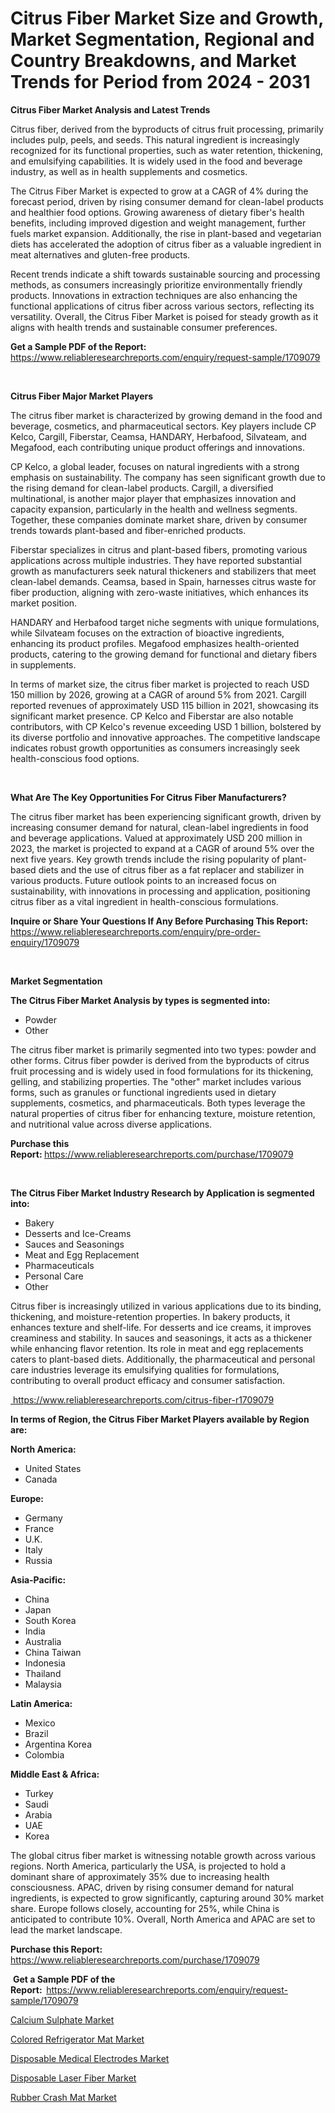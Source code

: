 <p><h1>Citrus Fiber Market Size and Growth, Market Segmentation, Regional and Country Breakdowns, and Market Trends for Period from 2024 -  2031</h1></p><p><strong>Citrus Fiber Market Analysis and Latest Trends</strong></p>
<p><p>Citrus fiber, derived from the byproducts of citrus fruit processing, primarily includes pulp, peels, and seeds. This natural ingredient is increasingly recognized for its functional properties, such as water retention, thickening, and emulsifying capabilities. It is widely used in the food and beverage industry, as well as in health supplements and cosmetics.</p><p>The Citrus Fiber Market is expected to grow at a CAGR of 4% during the forecast period, driven by rising consumer demand for clean-label products and healthier food options. Growing awareness of dietary fiber's health benefits, including improved digestion and weight management, further fuels market expansion. Additionally, the rise in plant-based and vegetarian diets has accelerated the adoption of citrus fiber as a valuable ingredient in meat alternatives and gluten-free products. </p><p>Recent trends indicate a shift towards sustainable sourcing and processing methods, as consumers increasingly prioritize environmentally friendly products. Innovations in extraction techniques are also enhancing the functional applications of citrus fiber across various sectors, reflecting its versatility. Overall, the Citrus Fiber Market is poised for steady growth as it aligns with health trends and sustainable consumer preferences.</p></p>
<p><strong>Get a Sample PDF of the Report:&nbsp;</strong> <a href="https://www.reliableresearchreports.com/enquiry/request-sample/1709079?utm_campaign=32&utm_medium=2&utm_source=Github&utm_content=ia&utm_term=09112024&utm_id=citrus-fiber">https://www.reliableresearchreports.com/enquiry/request-sample/1709079</a></p>
<p>&nbsp;</p>
<p><strong>Citrus Fiber Major Market Players</strong></p>
<p><p>The citrus fiber market is characterized by growing demand in the food and beverage, cosmetics, and pharmaceutical sectors. Key players include CP Kelco, Cargill, Fiberstar, Ceamsa, HANDARY, Herbafood, Silvateam, and Megafood, each contributing unique product offerings and innovations.</p><p>CP Kelco, a global leader, focuses on natural ingredients with a strong emphasis on sustainability. The company has seen significant growth due to the rising demand for clean-label products. Cargill, a diversified multinational, is another major player that emphasizes innovation and capacity expansion, particularly in the health and wellness segments. Together, these companies dominate market share, driven by consumer trends towards plant-based and fiber-enriched products.</p><p>Fiberstar specializes in citrus and plant-based fibers, promoting various applications across multiple industries. They have reported substantial growth as manufacturers seek natural thickeners and stabilizers that meet clean-label demands. Ceamsa, based in Spain, harnesses citrus waste for fiber production, aligning with zero-waste initiatives, which enhances its market position.</p><p>HANDARY and Herbafood target niche segments with unique formulations, while Silvateam focuses on the extraction of bioactive ingredients, enhancing its product profiles. Megafood emphasizes health-oriented products, catering to the growing demand for functional and dietary fibers in supplements.</p><p>In terms of market size, the citrus fiber market is projected to reach USD 150 million by 2026, growing at a CAGR of around 5% from 2021. Cargill reported revenues of approximately USD 115 billion in 2021, showcasing its significant market presence. CP Kelco and Fiberstar are also notable contributors, with CP Kelco's revenue exceeding USD 1 billion, bolstered by its diverse portfolio and innovative approaches. The competitive landscape indicates robust growth opportunities as consumers increasingly seek health-conscious food options.</p></p>
<p>&nbsp;</p>
<p><strong>What Are The Key Opportunities For Citrus Fiber Manufacturers?</strong></p>
<p><p>The citrus fiber market has been experiencing significant growth, driven by increasing consumer demand for natural, clean-label ingredients in food and beverage applications. Valued at approximately USD 200 million in 2023, the market is projected to expand at a CAGR of around 5% over the next five years. Key growth trends include the rising popularity of plant-based diets and the use of citrus fiber as a fat replacer and stabilizer in various products. Future outlook points to an increased focus on sustainability, with innovations in processing and application, positioning citrus fiber as a vital ingredient in health-conscious formulations.</p></p>
<p><strong>Inquire or Share Your Questions If Any Before Purchasing This Report:</strong> <a href="https://www.reliableresearchreports.com/enquiry/pre-order-enquiry/1709079?utm_campaign=32&utm_medium=2&utm_source=Github&utm_content=ia&utm_term=09112024&utm_id=citrus-fiber">https://www.reliableresearchreports.com/enquiry/pre-order-enquiry/1709079</a></p>
<p>&nbsp;</p>
<p><strong>Market Segmentation</strong></p>
<p><strong>The Citrus Fiber Market Analysis by types is segmented into:</strong></p>
<p><ul><li>Powder</li><li>Other</li></ul></p>
<p><p>The citrus fiber market is primarily segmented into two types: powder and other forms. Citrus fiber powder is derived from the byproducts of citrus fruit processing and is widely used in food formulations for its thickening, gelling, and stabilizing properties. The "other" market includes various forms, such as granules or functional ingredients used in dietary supplements, cosmetics, and pharmaceuticals. Both types leverage the natural properties of citrus fiber for enhancing texture, moisture retention, and nutritional value across diverse applications.</p></p>
<p><strong>Purchase this Report:&nbsp;</strong><a href="https://www.reliableresearchreports.com/purchase/1709079?utm_campaign=32&utm_medium=2&utm_source=Github&utm_content=ia&utm_term=09112024&utm_id=citrus-fiber">https://www.reliableresearchreports.com/purchase/1709079</a></p>
<p>&nbsp;</p>
<p><strong>The Citrus Fiber Market Industry Research by Application is segmented into:</strong></p>
<p><ul><li>Bakery</li><li>Desserts and Ice-Creams</li><li>Sauces and Seasonings</li><li>Meat and Egg Replacement</li><li>Pharmaceuticals</li><li>Personal Care</li><li>Other</li></ul></p>
<p><p>Citrus fiber is increasingly utilized in various applications due to its binding, thickening, and moisture-retention properties. In bakery products, it enhances texture and shelf-life. For desserts and ice creams, it improves creaminess and stability. In sauces and seasonings, it acts as a thickener while enhancing flavor retention. Its role in meat and egg replacements caters to plant-based diets. Additionally, the pharmaceutical and personal care industries leverage its emulsifying qualities for formulations, contributing to overall product efficacy and consumer satisfaction.</p></p>
<p><a href="https://www.reliableresearchreports.com/citrus-fiber-r1709079?utm_campaign=32&utm_medium=2&utm_source=Github&utm_content=ia&utm_term=09112024&utm_id=citrus-fiber">&nbsp;https://www.reliableresearchreports.com/citrus-fiber-r1709079</a></p>
<p><strong>In terms of Region, the Citrus Fiber Market Players available by Region are:</strong></p>
<p>
    <p> <strong> North America: </strong>
        <ul>
            <li>United States</li>
            <li>Canada</li>
        </ul>
        </p> 
    <p> <strong> Europe: </strong>
        <ul>
            <li>Germany</li>
            <li>France</li>
            <li>U.K.</li>
            <li>Italy</li>
            <li>Russia</li>
        </ul>
        </p> 
    <p> <strong> Asia-Pacific: </strong>
        <ul>
            <li>China</li>
            <li>Japan</li>
            <li>South Korea</li>
            <li>India</li>
            <li>Australia</li>
            <li>China Taiwan</li>
            <li>Indonesia</li>
            <li>Thailand</li>
            <li>Malaysia</li>
        </ul>
        </p> 
    <p> <strong> Latin America: </strong>
        <ul>
            <li>Mexico</li>
            <li>Brazil</li>
            <li>Argentina Korea</li>
            <li>Colombia</li>
        </ul>
        </p> 
    <p> <strong> Middle East & Africa: </strong>
        <ul>
            <li>Turkey</li>
            <li>Saudi</li>
            <li>Arabia</li>
            <li>UAE</li>
            <li>Korea</li>
        </ul>
    </p>
    </p>
<p><p>The global citrus fiber market is witnessing notable growth across various regions. North America, particularly the USA, is projected to hold a dominant share of approximately 35% due to increasing health consciousness. APAC, driven by rising consumer demand for natural ingredients, is expected to grow significantly, capturing around 30% market share. Europe follows closely, accounting for 25%, while China is anticipated to contribute 10%. Overall, North America and APAC are set to lead the market landscape.</p></p>
<p><strong>Purchase this Report: </strong><a href="https://www.reliableresearchreports.com/purchase/1709079?utm_campaign=32&utm_medium=2&utm_source=Github&utm_content=ia&utm_term=09112024&utm_id=citrus-fiber">https://www.reliableresearchreports.com/purchase/1709079</a></p>
<p>&nbsp;<strong>Get a Sample PDF of the Report:&nbsp;&nbsp;</strong><a href="https://www.reliableresearchreports.com/enquiry/request-sample/1709079?utm_campaign=32&utm_medium=2&utm_source=Github&utm_content=ia&utm_term=09112024&utm_id=citrus-fiber">https://www.reliableresearchreports.com/enquiry/request-sample/1709079</a></p>
<p><strong></strong></p>
<p><p><a href="https://github.com/JavierDDowns/Market-Research-Report-List-1/blob/main/calcium-sulphate-market.md?utm_campaign=32&utm_medium=2&utm_source=Github&utm_content=ia&utm_term=09112024&utm_id=citrus-fiber">Calcium Sulphate Market</a></p><p><a href="https://www.linkedin.com/pulse/colored-refrigerator-mat-market-industry-trends-forecast-1hmee?utm_campaign=32&utm_medium=2&utm_source=Github&utm_content=ia&utm_term=09112024&utm_id=citrus-fiber">Colored Refrigerator Mat Market</a></p><p><a href="https://issuu.com/reportprime-2/docs/disposable-medical-electrodes-marke_f7a8e012f523fe?utm_campaign=32&utm_medium=2&utm_source=Github&utm_content=ia&utm_term=09112024&utm_id=citrus-fiber">Disposable Medical Electrodes Market</a></p><p><a href="https://issuu.com/reportprime-2/docs/disposable-laser-fiber-market-size-_064de97ae7e1d4?utm_campaign=32&utm_medium=2&utm_source=Github&utm_content=ia&utm_term=09112024&utm_id=citrus-fiber">Disposable Laser Fiber Market</a></p><p><a href="https://www.linkedin.com/pulse/rubber-crash-mat-market-penetration-strategies-untapped-4em8e?utm_campaign=32&utm_medium=2&utm_source=Github&utm_content=ia&utm_term=09112024&utm_id=citrus-fiber">Rubber Crash Mat Market</a></p></p>
